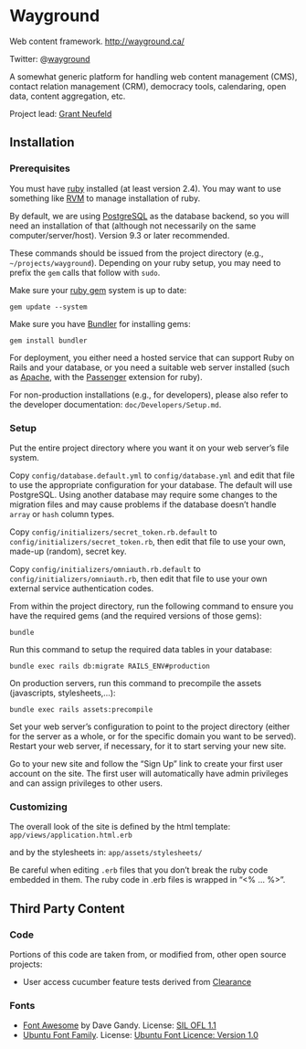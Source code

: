 # Wayground

Web content framework.
http://wayground.ca/

Twitter: @[wayground](https://twitter.com/wayground)

A somewhat generic platform for handling web content management (CMS),
contact relation management (CRM), democracy tools, calendaring, open data,
content aggregation, etc.

Project lead: [Grant Neufeld](http://grantneufeld.ca/)


## Installation

### Prerequisites

You must have [ruby](https://www.ruby-lang.org/) installed (at least version 2.4).
You may want to use something like [RVM](https://rvm.io/) to manage installation of ruby.

By default, we are using [PostgreSQL](http://www.postgresql.org/) as the database backend,
so you will need an installation of that (although not necessarily on the same computer/server/host).
Version 9.3 or later recommended.

These commands should be issued from the project directory (e.g., `~/projects/wayground`).
Depending on your ruby setup, you may need to prefix the `gem` calls that follow with `sudo`.

Make sure your [ruby gem](http://rubygems.org/) system is up to date:

    gem update --system

Make sure you have [Bundler](http://bundler.io/) for installing gems:

    gem install bundler

For deployment, you either need a hosted service that can support Ruby on Rails and your database,
or you need a suitable web server installed
(such as [Apache](https://httpd.apache.org/), with the
[Passenger](https://www.phusionpassenger.com/) extension for ruby).

For non-production installations (e.g., for developers),
please also refer to the developer documentation: `doc/Developers/Setup.md`.

### Setup

Put the entire project directory where you want it on your web server’s file system.

Copy `config/database.default.yml` to `config/database.yml` and edit that file
to use the appropriate configuration for your database.
The default will use PostgreSQL.
Using another database may require some changes to the migration files
and may cause problems if the database doesn’t handle `array` or `hash` column types.

Copy `config/initializers/secret_token.rb.default` to `config/initializers/secret_token.rb`,
then edit that file to use your own, made-up (random), secret key.

Copy `config/initializers/omniauth.rb.default` to `config/initializers/omniauth.rb`,
then edit that file to use your own external service authentication codes.

From within the project directory, run the following command to ensure you have the required gems
(and the required versions of those gems):

    bundle

Run this command to setup the required data tables in your database:

    bundle exec rails db:migrate RAILS_ENV#production

On production servers, run this command to precompile the assets
(javascripts, stylesheets,…):

    bundle exec rails assets:precompile

Set your web server’s configuration to point to the project directory
(either for the server as a whole, or for the specific domain you want to be served).
Restart your web server, if necessary, for it to start serving your new site.

Go to your new site and follow the “Sign Up” link to create your first user account on the site.
The first user will automatically have admin privileges and can assign privileges to other users.

### Customizing

The overall look of the site is defined by the html template: `app/views/application.html.erb`

and by the stylesheets in: `app/assets/stylesheets/`

Be careful when editing `.erb` files that you don’t break the ruby code embedded in them.
The ruby code in .erb files is wrapped in “<% … %>”.


## Third Party Content

### Code

Portions of this code are taken from, or modified from, other open source projects:

* User access cucumber feature tests derived from [Clearance](http://github.com/thoughtbot/clearance)

### Fonts

* [Font Awesome](http://fontawesome.io/) by Dave Gandy.
License: [SIL OFL 1.1](http://scripts.sil.org/OFL)
* [Ubuntu Font Family](http://font.ubuntu.com/).
License: [Ubuntu Font Licence: Version 1.0](http://font.ubuntu.com/licence/)
